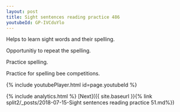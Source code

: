 ```yaml
---
layout: post
title: Sight sentences reading practice 486
youtubeId: GP-IVCduYlo
---
```

 
 
Helps to learn sight words and their spelling.

Opportunitiy to repeat the spelling. 

Practice spelling. 
 
Practice for spelling bee competitions. 
 
{% include youtubePlayer.html id=page.youtubeId %}
 
 
{% include analytics.html %} 
[Next]({{ site.baseurl }}{% link  split2/_posts/2018-07-15-Sight sentences reading practice 51.md%})
 
